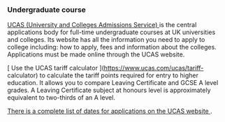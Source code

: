 ###  Undergraduate course

[ UCAS (University and Colleges Admissions Service) ](http://www.ucas.com/) is
the central applications body for full-time undergraduate courses at UK
universities and colleges. Its website has all the information you need to
apply to college including: how to apply, fees and information about the
colleges. Applications must be made online through the UCAS website.

[ Use the UCAS tariff calculator ](https://www.ucas.com/ucas/tariff-
calculator) to calculate the tariff points required for entry to higher
education. It allows you to compare Leaving Certificate and GCSE A level
grades. A Leaving Certificate subject at honours level is approximately
equivalent to two-thirds of an A level.

[ There is a complete list of dates for applications on the UCAS website
](https://www.ucas.com/ucas/undergraduate/getting-started/when-apply) .
